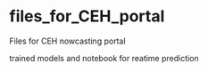 # files_for_CEH_portal
Files for CEH nowcasting portal

trained models and notebook for reatime prediction
